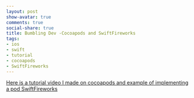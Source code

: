 ```yaml
---
layout: post
show-avatar: true
comments: true
social-share: true
title: Bumbling Dev -Cocoapods and SwiftFireworks
tags:
- ios
- swift
- tutorial
- cocoapods
- SwiftFireworks
---
```

[Here is a tutorial video I made on cocoapods and example of implementing a pod SwiftFireworks](https://youtu.be/gxMj7TzOqfU)
